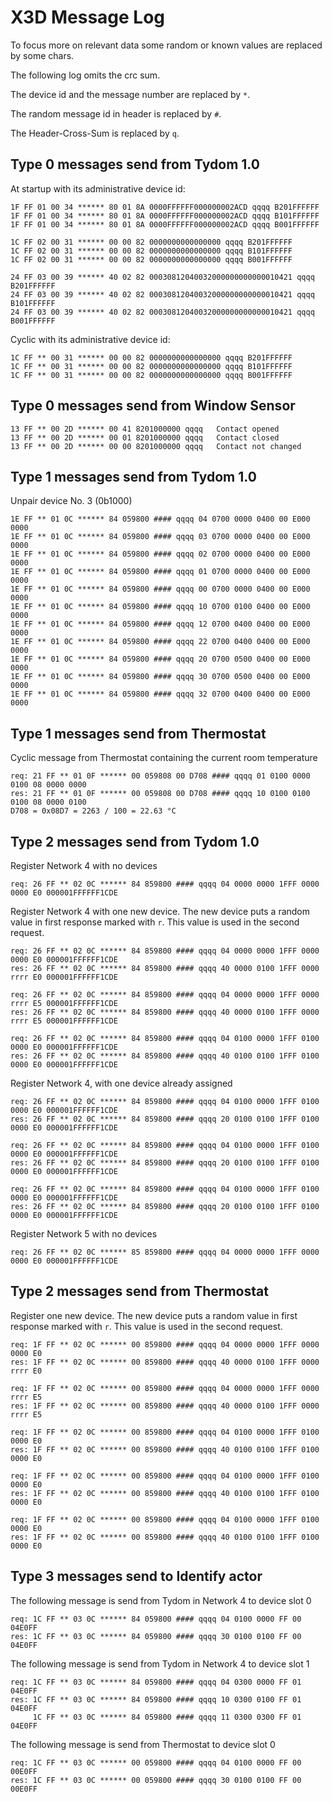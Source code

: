 # X3D Message Log

To focus more on relevant data some random or known values are replaced by some chars.

The following log omits the crc sum.

The device id and the message number are replaced by `*`.

The random message id in header is replaced by `#`.

The Header-Cross-Sum is replaced by `q`.

## Type 0 messages send from Tydom 1.0

At startup with its administrative device id:
```
1F FF 01 00 34 ****** 80 01 8A 0000FFFFFF000000002ACD qqqq B201FFFFFF
1F FF 01 00 34 ****** 80 01 8A 0000FFFFFF000000002ACD qqqq B101FFFFFF
1F FF 01 00 34 ****** 80 01 8A 0000FFFFFF000000002ACD qqqq B001FFFFFF

1C FF 02 00 31 ****** 00 00 82 0000000000000000 qqqq B201FFFFFF
1C FF 02 00 31 ****** 00 00 82 0000000000000000 qqqq B101FFFFFF
1C FF 02 00 31 ****** 00 00 82 0000000000000000 qqqq B001FFFFFF

24 FF 03 00 39 ****** 40 02 82 00030812040032000000000000010421 qqqq B201FFFFFF
24 FF 03 00 39 ****** 40 02 82 00030812040032000000000000010421 qqqq B101FFFFFF
24 FF 03 00 39 ****** 40 02 82 00030812040032000000000000010421 qqqq B001FFFFFF
```

Cyclic with its administrative device id:
```
1C FF ** 00 31 ****** 00 00 82 0000000000000000 qqqq B201FFFFFF
1C FF ** 00 31 ****** 00 00 82 0000000000000000 qqqq B101FFFFFF
1C FF ** 00 31 ****** 00 00 82 0000000000000000 qqqq B001FFFFFF
```

## Type 0 messages send from Window Sensor

```
13 FF ** 00 2D ****** 00 41 8201000000 qqqq   Contact opened
13 FF ** 00 2D ****** 00 01 8201000000 qqqq   Contact closed
13 FF ** 00 2D ****** 00 00 8201000000 qqqq   Contact not changed
```

## Type 1 messages send from Tydom 1.0

Unpair device No. 3 (0b1000)
```
1E FF ** 01 0C ****** 84 059800 #### qqqq 04 0700 0000 0400 00 E000 0000
1E FF ** 01 0C ****** 84 059800 #### qqqq 03 0700 0000 0400 00 E000 0000
1E FF ** 01 0C ****** 84 059800 #### qqqq 02 0700 0000 0400 00 E000 0000
1E FF ** 01 0C ****** 84 059800 #### qqqq 01 0700 0000 0400 00 E000 0000
1E FF ** 01 0C ****** 84 059800 #### qqqq 00 0700 0000 0400 00 E000 0000
1E FF ** 01 0C ****** 84 059800 #### qqqq 10 0700 0100 0400 00 E000 0000
1E FF ** 01 0C ****** 84 059800 #### qqqq 12 0700 0400 0400 00 E000 0000
1E FF ** 01 0C ****** 84 059800 #### qqqq 22 0700 0400 0400 00 E000 0000
1E FF ** 01 0C ****** 84 059800 #### qqqq 20 0700 0500 0400 00 E000 0000
1E FF ** 01 0C ****** 84 059800 #### qqqq 30 0700 0500 0400 00 E000 0000
1E FF ** 01 0C ****** 84 059800 #### qqqq 32 0700 0400 0400 00 E000 0000
```

## Type 1 messages send from Thermostat

Cyclic message from Thermostat containing the current room temperature
```
req: 21 FF ** 01 0F ****** 00 059808 00 D708 #### qqqq 01 0100 0000 0100 08 0000 0000
res: 21 FF ** 01 0F ****** 00 059808 00 D708 #### qqqq 10 0100 0100 0100 08 0000 0100
D708 = 0x08D7 = 2263 / 100 = 22.63 °C
```

## Type 2 messages send from Tydom 1.0

Register Network 4 with no devices
```
req: 26 FF ** 02 0C ****** 84 859800 #### qqqq 04 0000 0000 1FFF 0000 0000 E0 000001FFFFFF1CDE
```

Register Network 4 with one new device. The new device puts a random value in first response marked with `r`. This value is used in the second request.
```
req: 26 FF ** 02 0C ****** 84 859800 #### qqqq 04 0000 0000 1FFF 0000 0000 E0 000001FFFFFF1CDE
res: 26 FF ** 02 0C ****** 84 859800 #### qqqq 40 0000 0100 1FFF 0000 rrrr E0 000001FFFFFF1CDE

req: 26 FF ** 02 0C ****** 84 859800 #### qqqq 04 0000 0000 1FFF 0000 rrrr E5 000001FFFFFF1CDE
res: 26 FF ** 02 0C ****** 84 859800 #### qqqq 40 0000 0100 1FFF 0000 rrrr E5 000001FFFFFF1CDE

req: 26 FF ** 02 0C ****** 84 859800 #### qqqq 04 0100 0000 1FFF 0100 0000 E0 000001FFFFFF1CDE
res: 26 FF ** 02 0C ****** 84 859800 #### qqqq 40 0100 0100 1FFF 0100 0000 E0 000001FFFFFF1CDE
```

Register Network 4, with one device already assigned
```
req: 26 FF ** 02 0C ****** 84 859800 #### qqqq 04 0100 0000 1FFF 0100 0000 E0 000001FFFFFF1CDE
res: 26 FF ** 02 0C ****** 84 859800 #### qqqq 20 0100 0100 1FFF 0100 0000 E0 000001FFFFFF1CDE

req: 26 FF ** 02 0C ****** 84 859800 #### qqqq 04 0100 0000 1FFF 0100 0000 E0 000001FFFFFF1CDE
res: 26 FF ** 02 0C ****** 84 859800 #### qqqq 20 0100 0100 1FFF 0100 0000 E0 000001FFFFFF1CDE

req: 26 FF ** 02 0C ****** 84 859800 #### qqqq 04 0100 0000 1FFF 0100 0000 E0 000001FFFFFF1CDE
res: 26 FF ** 02 0C ****** 84 859800 #### qqqq 20 0100 0100 1FFF 0100 0000 E0 000001FFFFFF1CDE
```

Register Network 5 with no devices
```
req: 26 FF ** 02 0C ****** 85 859800 #### qqqq 04 0000 0000 1FFF 0000 0000 E0 000001FFFFFF1CDE
```

## Type 2 messages send from Thermostat

Register one new device. The new device puts a random value in first response marked with `r`. This value is used in the second request.
```
req: 1F FF ** 02 0C ****** 00 859800 #### qqqq 04 0000 0000 1FFF 0000 0000 E0
res: 1F FF ** 02 0C ****** 00 859800 #### qqqq 40 0000 0100 1FFF 0000 rrrr E0

req: 1F FF ** 02 0C ****** 00 859800 #### qqqq 04 0000 0000 1FFF 0000 rrrr E5
res: 1F FF ** 02 0C ****** 00 859800 #### qqqq 40 0000 0100 1FFF 0000 rrrr E5

req: 1F FF ** 02 0C ****** 00 859800 #### qqqq 04 0100 0000 1FFF 0100 0000 E0
res: 1F FF ** 02 0C ****** 00 859800 #### qqqq 40 0100 0100 1FFF 0100 0000 E0

req: 1F FF ** 02 0C ****** 00 859800 #### qqqq 04 0100 0000 1FFF 0100 0000 E0
res: 1F FF ** 02 0C ****** 00 859800 #### qqqq 40 0100 0100 1FFF 0100 0000 E0

req: 1F FF ** 02 0C ****** 00 859800 #### qqqq 04 0100 0000 1FFF 0100 0000 E0
res: 1F FF ** 02 0C ****** 00 859800 #### qqqq 40 0100 0100 1FFF 0100 0000 E0
```

## Type 3 messages send to Identify actor

The following message is send from Tydom in Network 4 to device slot 0
```
req: 1C FF ** 03 0C ****** 84 059800 #### qqqq 04 0100 0000 FF 00 04E0FF
res: 1C FF ** 03 0C ****** 84 059800 #### qqqq 30 0100 0100 FF 00 04E0FF
```

The following message is send from Tydom in Network 4 to device slot 1
```
req: 1C FF ** 03 0C ****** 84 059800 #### qqqq 04 0300 0000 FF 01 04E0FF
res: 1C FF ** 03 0C ****** 84 059800 #### qqqq 10 0300 0100 FF 01 04E0FF
     1C FF ** 03 0C ****** 84 059800 #### qqqq 11 0300 0300 FF 01 04E0FF
```

The following message is send from Thermostat to device slot 0
```
req: 1C FF ** 03 0C ****** 00 059800 #### qqqq 04 0100 0000 FF 00 00E0FF
res: 1C FF ** 03 0C ****** 00 059800 #### qqqq 30 0100 0100 FF 00 00E0FF
```
